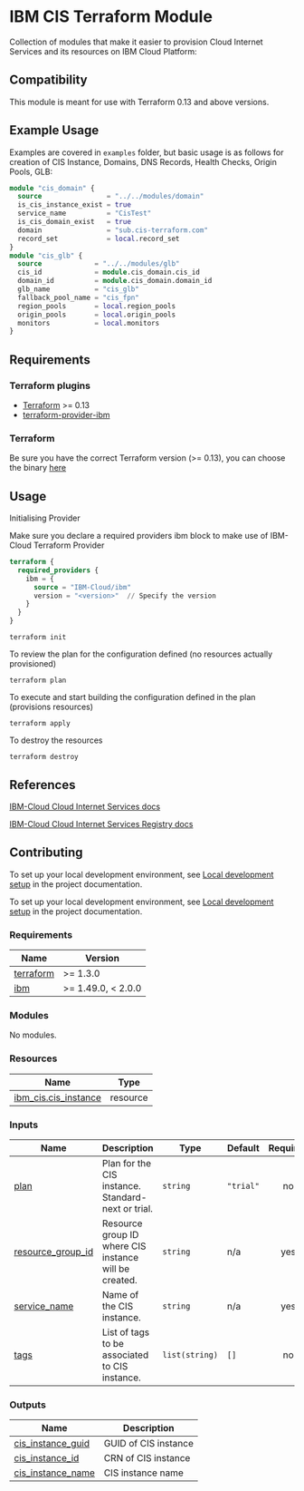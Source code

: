 # IBM CIS Terraform Module

Collection of modules that make it easier to provision Cloud Internet Services and its resources on IBM Cloud Platform:

## Compatibility

This module is meant for use with Terraform 0.13 and above versions.

## Example Usage

Examples are covered in `examples` folder, but basic usage is as follows for creation of CIS Instance, Domains, DNS Records, Health Checks, Origin Pools, GLB:

```terraform
module "cis_domain" {
  source                = "../../modules/domain"
  is_cis_instance_exist = true
  service_name          = "CisTest"
  is_cis_domain_exist   = true
  domain                = "sub.cis-terraform.com"
  record_set            = local.record_set
}
module "cis_glb" {
  source             = "../../modules/glb"
  cis_id             = module.cis_domain.cis_id
  domain_id          = module.cis_domain.domain_id
  glb_name           = "cis_glb"
  fallback_pool_name = "cis_fpn"
  region_pools       = local.region_pools
  origin_pools       = local.origin_pools
  monitors           = local.monitors
}
```

## Requirements

### Terraform plugins

* [Terraform](https://www.terraform.io/downloads.html) >= 0.13
* [terraform-provider-ibm](https://github.com/IBM-Cloud/terraform-provider-ibm)

### Terraform

Be sure you have the correct Terraform version (>= 0.13), you can choose the binary [here](https://releases.hashicorp.com/terraform/)

## Usage

Initialising Provider

Make sure you declare a required providers ibm block to make use of IBM-Cloud Terraform Provider

```terraform
terraform {
  required_providers {
    ibm = {
      source = "IBM-Cloud/ibm"
      version = "<version>"  // Specify the version
    }
  }
}
```

`terraform init`

To review the plan for the configuration defined (no resources actually provisioned)

`terraform plan`

To execute and start building the configuration defined in the plan (provisions resources)

`terraform apply`

To destroy the resources

`terraform destroy`


## References

[IBM-Cloud Cloud Internet Services docs](https://cloud.ibm.com/docs/cis/getting-started.html)

[IBM-Cloud Cloud Internet Services Registry docs](https://registry.terraform.io/providers/IBM-Cloud/ibm/latest/docs/resources/cis)

## Contributing

To set up your local development environment, see [Local development setup](https://terraform-ibm-modules.github.io/documentation/#/local-dev-setup) in the project documentation.

To set up your local development environment, see [Local development setup](https://terraform-ibm-modules.github.io/documentation/#/local-dev-setup) in the project documentation.

<!-- BEGINNING OF PRE-COMMIT-TERRAFORM DOCS HOOK -->
### Requirements

| Name | Version |
|------|---------|
| <a name="requirement_terraform"></a> [terraform](#requirement\_terraform) | >= 1.3.0 |
| <a name="requirement_ibm"></a> [ibm](#requirement\_ibm) | >= 1.49.0, < 2.0.0 |

### Modules

No modules.

### Resources

| Name | Type |
|------|------|
| [ibm_cis.cis_instance](https://registry.terraform.io/providers/IBM-Cloud/ibm/latest/docs/resources/cis) | resource |

### Inputs

| Name | Description | Type | Default | Required |
|------|-------------|------|---------|:--------:|
| <a name="input_plan"></a> [plan](#input\_plan) | Plan for the CIS instance. Standard-next or trial. | `string` | `"trial"` | no |
| <a name="input_resource_group_id"></a> [resource\_group\_id](#input\_resource\_group\_id) | Resource group ID where CIS instance will be created. | `string` | n/a | yes |
| <a name="input_service_name"></a> [service\_name](#input\_service\_name) | Name of the CIS instance. | `string` | n/a | yes |
| <a name="input_tags"></a> [tags](#input\_tags) | List of tags to be associated to CIS instance. | `list(string)` | `[]` | no |

### Outputs

| Name | Description |
|------|-------------|
| <a name="output_cis_instance_guid"></a> [cis\_instance\_guid](#output\_cis\_instance\_guid) | GUID of CIS instance |
| <a name="output_cis_instance_id"></a> [cis\_instance\_id](#output\_cis\_instance\_id) | CRN of CIS instance |
| <a name="output_cis_instance_name"></a> [cis\_instance\_name](#output\_cis\_instance\_name) | CIS instance name |
<!-- END OF PRE-COMMIT-TERRAFORM DOCS HOOK -->
